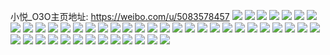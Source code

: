 小悦_O3O主页地址: https://weibo.com/u/5083578457 
![](https://wx4.sinaimg.cn/mw2000/005y2aYVgy1h93jcdt7c4j30vs1lck0i.jpg) 
![](https://wx4.sinaimg.cn/mw2000/005y2aYVgy1h93jcga10vj30vy1lfn9x.jpg) 
![](https://wx4.sinaimg.cn/mw2000/005y2aYVgy1h93jchgjgnj30wi1ldn6d.jpg) 
![](https://wx4.sinaimg.cn/mw2000/005y2aYVgy1h93jcb82bfj30tf0tfag7.jpg) 
![](https://wx4.sinaimg.cn/mw2000/005y2aYVgy1h93jckpr1kj30xm1o3aot.jpg) 
![](https://wx4.sinaimg.cn/mw2000/005y2aYVgy1h93jcl4twuj30lc0sgjvo.jpg) 
![](https://wx4.sinaimg.cn/mw2000/005y2aYVgy1h7z864akf2j30u00m4gnu.jpg) 
![](https://wx4.sinaimg.cn/mw2000/005y2aYVgy1h7n45bd1jvj30wi1yc7nz.jpg) 
![](https://wx4.sinaimg.cn/mw2000/005y2aYVgy1h7n45df5kjj30wi1yc7rv.jpg) 
![](https://wx4.sinaimg.cn/mw2000/005y2aYVgy1h7n45eqr59j30wi1luh1c.jpg) 
![](https://wx4.sinaimg.cn/mw2000/005y2aYVgy1h7n45gbgl9j30wi1ycdxb.jpg) 
![](https://wx4.sinaimg.cn/mw2000/005y2aYVgy1h779em4z7hj30u01h9dqu.jpg) 
![](https://wx4.sinaimg.cn/mw2000/005y2aYVgy1h779ejpueej30u01hbk1w.jpg) 
![](https://wx4.sinaimg.cn/mw2000/005y2aYVgy1h779emr6g0j30k10ji40v.jpg) 
![](https://wx4.sinaimg.cn/mw2000/005y2aYVgy1h779el17zlj30u01hc7ev.jpg) 
![](https://wx4.sinaimg.cn/mw2000/005y2aYVgy1h6voeqeaj7j30x2183qj1.jpg) 
![](https://wx4.sinaimg.cn/mw2000/005y2aYVgy1h6voenoepoj315u1k21fx.jpg) 
![](https://wx4.sinaimg.cn/mw2000/005y2aYVgy1h6voemihi2j316o1kw7wh.jpg) 
![](https://wx4.sinaimg.cn/mw2000/005y2aYVgy1h6voeom8fij316o1kw7t1.jpg) 
![](https://wx4.sinaimg.cn/mw2000/005y2aYVgy1h6vof0f3trj310d1ci3zv.jpg) 
![](https://wx4.sinaimg.cn/mw2000/005y2aYVgy1h6oyq90hm0j30u00uft98.jpg) 
![](https://wx4.sinaimg.cn/mw2000/005y2aYVgy1h6gk344abwj30u01sy112.jpg) 
![](https://wx4.sinaimg.cn/mw2000/005y2aYVgy1h6a2kwvnmsj32c03401kz.jpg) 
![](https://wx4.sinaimg.cn/mw2000/005y2aYVgy1h667uv7f6gj30p0114dps.jpg) 
![](https://wx4.sinaimg.cn/mw2000/005y2aYVgy1h63zwxrtjxj30u016t76u.jpg) 
![](https://wx4.sinaimg.cn/mw2000/005y2aYVgy1h63zwyyh2oj30u016qn65.jpg) 
![](https://wx4.sinaimg.cn/mw2000/005y2aYVgy1h63tcwc548j326g33ynpe.jpg) 
![](https://wx4.sinaimg.cn/mw2000/005y2aYVgy1h63tctub8aj326m33z1kz.jpg) 
![](https://wx4.sinaimg.cn/mw2000/005y2aYVgy1h63tcpnocmj31sc2dse81.jpg) 
![](https://wx4.sinaimg.cn/mw2000/005y2aYVgy1h63tcrxytij31sc2ds7wh.jpg) 
![](https://wx4.sinaimg.cn/mw2000/005y2aYVgy1h63tcml3xhj31sc2dsajs.jpg) 
![](https://wx4.sinaimg.cn/mw2000/005y2aYVgy1h63tco4s16j31sc2ds1kx.jpg) 
![](https://wx4.sinaimg.cn/mw2000/005y2aYVgy1h63tcjeq44j317t1m9tfm.jpg) 
![](https://wx4.sinaimg.cn/mw2000/005y2aYVgy1h63tcxgzrbj316o1kw43y.jpg) 
![](https://wx4.sinaimg.cn/mw2000/005y2aYVgy1h61hmv8ddsj32be2nr0y4.jpg) 
![](https://wx4.sinaimg.cn/mw2000/005y2aYVgy1h5ux0uhqkbj31sb2drgse.jpg) 
![](https://wx4.sinaimg.cn/mw2000/005y2aYVgy1h5ux0slkz0j30wi1yc7wh.jpg) 
![](https://wx4.sinaimg.cn/mw2000/005y2aYVgy1h5uwplvl21j30wi1slt97.jpg) 
![](https://wx4.sinaimg.cn/mw2000/005y2aYVgy1h5dc2s2i3tj30wc1j3dr8.jpg) 
![](https://wx4.sinaimg.cn/mw2000/005y2aYVgy1h4vra0g64mj30u01gzjz6.jpg) 
![](https://wx4.sinaimg.cn/mw2000/005y2aYVgy1h4lb8q5sy5j30u01h7aig.jpg) 
![](https://wx4.sinaimg.cn/mw2000/005y2aYVgy1h4exexuwisj30u01sygsv.jpg) 
![](https://wx4.sinaimg.cn/mw2000/005y2aYVgy1h3paag2zjzj30u013jdnr.jpg) 
![](https://wx4.sinaimg.cn/mw2000/005y2aYVgy1h3paah5l7hj30u013jahc.jpg) 
![](https://wx4.sinaimg.cn/mw2000/005y2aYVgy1h2x7ctjfx5j30u01c013m.jpg) 
